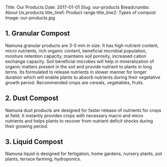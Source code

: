 Title: Our Products
Date: 2017-01-01
Slug: our-products
Breadcrumbs: About Us,products
title_line1: Product range
title_line2: Types of compost
Image: our-products.jpg

## 1. Granular Compost
Namuna granular products are 3-5 mm in size. It has high nutrient content, micro
nutrients, rich organic content, beneficial microbial population, moisture retention
capacity, maintains soil porosity, increased cation exchange capacity. Soil beneficial
microbes will help in mineralization of organic matters present in the soil and
provide nutrient to plants in long terms. Its formulated to release nutrients in slower
manner for longer duration which will enable plants to absorb nutrients during their
vegetative growth period. Recommended crops are cereals, vegetables, fruits.
## 2. Dust Compost
Namuna dust products are designed for faster release of nutrients for crops at field.
It instantly provides crops with necessary macro and micro nutrients and helps
plants to recover from nutrient deficit shocks during their growing period.
## 3. Liquid Compost
Namuna liquid is designed for fertigation, home gardens, nursery plants, pot plants,
terrace farming, hydroponics.